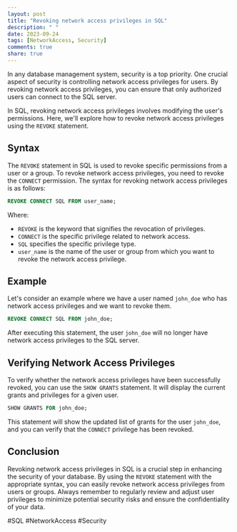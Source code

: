 ```yaml
---
layout: post
title: "Revoking network access privileges in SQL"
description: " "
date: 2023-09-24
tags: [NetworkAccess, Security]
comments: true
share: true
---
```


In any database management system, security is a top priority. One crucial aspect of security is controlling network access privileges for users. By revoking network access privileges, you can ensure that only authorized users can connect to the SQL server.

In SQL, revoking network access privileges involves modifying the user's permissions. Here, we'll explore how to revoke network access privileges using the `REVOKE` statement.

## Syntax

The `REVOKE` statement in SQL is used to revoke specific permissions from a user or a group. To revoke network access privileges, you need to revoke the `CONNECT` permission. The syntax for revoking network access privileges is as follows:

```sql
REVOKE CONNECT SQL FROM user_name;
```

Where:
- `REVOKE` is the keyword that signifies the revocation of privileges.
- `CONNECT` is the specific privilege related to network access.
- `SQL` specifies the specific privilege type.
- `user_name` is the name of the user or group from which you want to revoke the network access privilege.

## Example

Let's consider an example where we have a user named `john_doe` who has network access privileges and we want to revoke them.

```sql
REVOKE CONNECT SQL FROM john_doe;
```

After executing this statement, the user `john_doe` will no longer have network access privileges to the SQL server.

## Verifying Network Access Privileges

To verify whether the network access privileges have been successfully revoked, you can use the `SHOW GRANTS` statement. It will display the current grants and privileges for a given user.

```sql
SHOW GRANTS FOR john_doe;
```

This statement will show the updated list of grants for the user `john_doe`, and you can verify that the `CONNECT` privilege has been revoked.

## Conclusion

Revoking network access privileges in SQL is a crucial step in enhancing the security of your database. By using the `REVOKE` statement with the appropriate syntax, you can easily revoke network access privileges from users or groups. Always remember to regularly review and adjust user privileges to minimize potential security risks and ensure the confidentiality of your data.

#SQL #NetworkAccess #Security